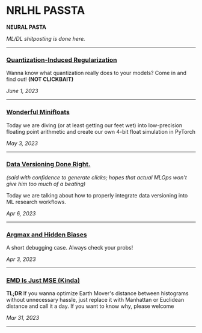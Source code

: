 # **NRLHL PASSTA**

**NEURAL PASTA**

*ML/DL shitposting is done here.*

-----------------------------------

### [Quantization-Induced Regularization](4_quantization_induced_regularization)

Wanna know what quantization really does to your models? Come in and find out! **(NOT CLICKBAIT)**

*June 1, 2023*

-----------------------------------


### [Wonderful Minifloats](3_wonderful_minifloats)

Today we are diving (or at least getting our feet wet) into low-precision floating point arithmetic and create our own 4-bit float simulation in PyTorch

*May 3, 2023*

-----------------------------------

### [Data Versioning Done Right.](2_data_versioning_done_right_pt1)

*(said with confidence to generate clicks; hopes that actual MLOps won't give him too much of a beating)*

Today we are talking about how to properly integrate data versioning into ML research workflows.

*Apr 6, 2023*

-----------------------------------

### [Argmax and Hidden Biases](1_argmax_and_hidden_biases)

A short debugging case. Always check your probs!

*Apr 3, 2023*

-----------------------------------

### [EMD Is Just MSE (Kinda)](0_emd_is_just_mse)

**TL;DR** If you wanna optimize Earth Mover's distance between histograms without unnecessary hassle, just replace it with Manhattan or Euclidean distance and call it a day. If you want to know why, please welcome

*Mar 31, 2023*

-----------------------------------
